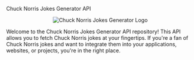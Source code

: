 Chuck Norris Jokes Generator API
<p align="center">
  <img src="https://www.google.com/url?sa=i&url=https%3A%2F%2Fwww.military.com%2Fveteran-jobs%2Fcareer-advice%2Fmilitary-transition%2Ffamous-veteran-chuck-norris.html&psig=AOvVaw1ExMk5FsOYgQ_pvzYmGxHY&ust=1691772351040000&source=images&cd=vfe&opi=89978449&ved=0CBEQjRxqFwoTCOCglaLF0oADFQAAAAAdAAAAABAJ" alt="Chuck Norris Jokes Generator Logo">
</p>
Welcome to the Chuck Norris Jokes Generator API repository! This API allows you to fetch Chuck Norris jokes at your fingertips. If you're a fan of Chuck Norris jokes and want to integrate them into your applications, websites, or projects, you're in the right place.